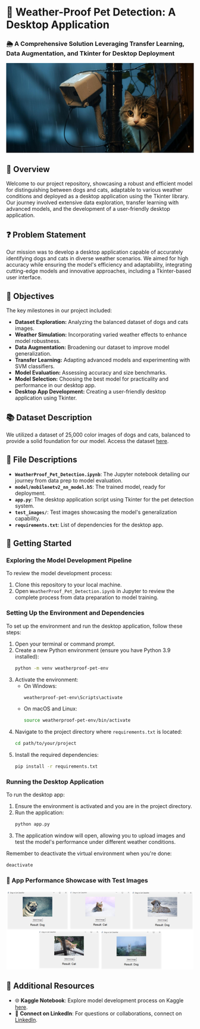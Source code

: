 # 🐾 Weather-Proof Pet Detection: A Desktop Application
### 🌦️ A Comprehensive Solution Leveraging Transfer Learning, Data Augmentation, and Tkinter for Desktop Deployment

![Weather-Proof Pet Detection](cover_images/Cover_Image.png)

## 📖 Overview
Welcome to our project repository, showcasing a robust and efficient model for distinguishing between dogs and cats, adaptable to various weather conditions and deployed as a desktop application using the Tkinter library. Our journey involved extensive data exploration, transfer learning with advanced models, and the development of a user-friendly desktop application.

## ❓ Problem Statement
Our mission was to develop a desktop application capable of accurately identifying dogs and cats in diverse weather scenarios. We aimed for high accuracy while ensuring the model's efficiency and adaptability, integrating cutting-edge models and innovative approaches, including a Tkinter-based user interface.

## 🎯 Objectives
The key milestones in our project included:
* **Dataset Exploration:** Analyzing the balanced dataset of dogs and cats images.
* **Weather Simulation:** Incorporating varied weather effects to enhance model robustness.
* **Data Augmentation:** Broadening our dataset to improve model generalization.
* **Transfer Learning:** Adapting advanced models and experimenting with SVM classifiers.
* **Model Evaluation:** Assessing accuracy and size benchmarks.
* **Model Selection:** Choosing the best model for practicality and performance in our desktop app.
* **Desktop App Development:** Creating a user-friendly desktop application using Tkinter.

## 📚 Dataset Description
We utilized a dataset of 25,000 color images of dogs and cats, balanced to provide a solid foundation for our model. Access the dataset [here](https://www.kaggle.com/competitions/dogs-vs-cats/data).

## 📁 File Descriptions
- **`WeatherProof_Pet_Detection.ipynb`**: The Jupyter notebook detailing our journey from data prep to model evaluation.
- **`model/mobilenetv2_nn_model.h5`**: The trained model, ready for deployment.
- **`app.py`**: The desktop application script using Tkinter for the pet detection system.
- **`test_images/`**: Test images showcasing the model's generalization capability.
- **`requirements.txt`**: List of dependencies for the desktop app.

## 🚀 Getting Started

### Exploring the Model Development Pipeline
To review the model development process:
1. Clone this repository to your local machine.
2. Open `WeatherProof_Pet_Detection.ipynb` in Jupyter to review the complete process from data preparation to model training.

### Setting Up the Environment and Dependencies
To set up the environment and run the desktop application, follow these steps:
1. Open your terminal or command prompt.
2. Create a new Python environment (ensure you have Python 3.9 installed):
    ```bash
    python -m venv weatherproof-pet-env
    ```
3. Activate the environment:
    - On Windows:
      ```bash
      weatherproof-pet-env\Scripts\activate
      ```
    - On macOS and Linux:
      ```bash
      source weatherproof-pet-env/bin/activate
      ```
4. Navigate to the project directory where `requirements.txt` is located:
    ```bash
    cd path/to/your/project
    ```
5. Install the required dependencies:
    ```bash
    pip install -r requirements.txt
    ```

### Running the Desktop Application
To run the desktop app:
1. Ensure the environment is activated and you are in the project directory.
2. Run the application:
    ```bash
    python app.py
    ```
3. The application window will open, allowing you to upload images and test the model's performance under different weather conditions.

Remember to deactivate the virtual environment when you're done:
```bash
deactivate
```

### 📸 App Performance Showcase with Test Images
![App Performance Showcase with Test Images](cover_images/showcase.png)


## 🔗 Additional Resources
- 🌐 **Kaggle Notebook**: Explore model development process on Kaggle [here](https://www.kaggle.com/code/farzadnekouei/weather-proof-pet-detection-app).
- 🤝 **Connect on LinkedIn**: For questions or collaborations, connect on [LinkedIn](https://linkedin.com/in/farzad-nekouei-7535aa53/).

